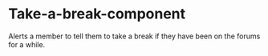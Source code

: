 # Take-a-break-component
Alerts a member to tell them to take a break if they have been on the forums for a while. 
